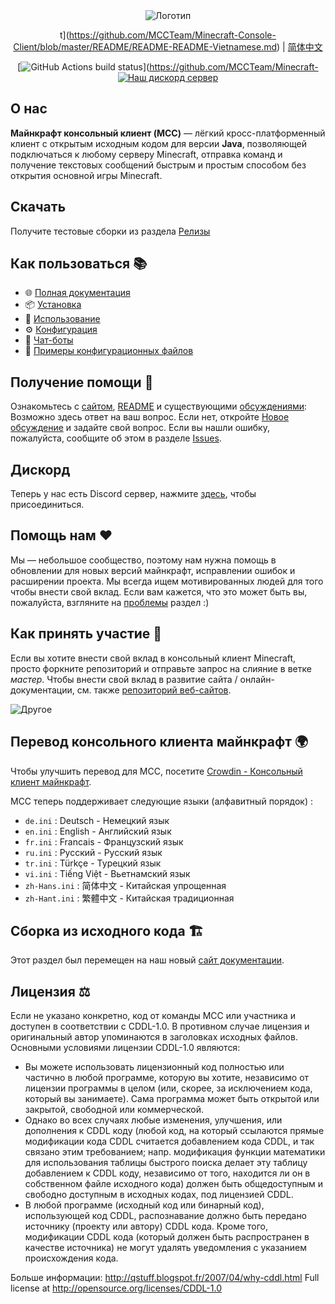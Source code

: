 <div align="center">

<img src="https://i.pics.rs/LLDhE.png" alt="Логотип"/>

t](https://github.com/MCCTeam/Minecraft-Console-Client/blob/master/README/README-README-Vietnamese.md) | [简体中文](https://github.com/MCC/Minecraft-Console-Client/blob/master/README/README-Chinese_Simplified.md)

[![GitHub Actions build status](https://github.com/MCCTeam/Minecraft-Console-Client/workflows/build-and-release.yml/badge.svg)](https://github.com/MCCTeam/Minecraft- <a href="https://discord.gg/sfBv4TtpC9"><img src="https://img.shields.io/discord/1018553894831403028?color=5865F2&logo=discord&logoColor=white" alt="Наш дискорд сервер" /></a>

</div>

## **О нас**

**Майнкрафт консольный клиент (MCC)** — лёгкий кросс-платформенный клиент с открытым исходным кодом для версии **Java**, позволяющей подключаться к любому серверу Minecraft, отправка команд и получение текстовых сообщений быстрым и простым способом без открытия основной игры Minecraft.

## Скачать

Получите тестовые сборки из раздела [Релизы](https://github.com/MCCTeam/Minecraft-Console-Client/releases/latest)

## Как пользоваться 📚

-   🌐 [Полная документация](https://mccteam.github.io/)
-   📦 [Установка](https://mccteam.github.io/guide/installation.html)
-   📖 [Использование](https://mccteam.github.io/guide/usage.html)
-   ⚙️ [Конфигурация](https://mccteam.github.io/guide/configuration.html)
-   🤖 [Чат-боты](https://mccteam.github.io/guide/chat-bots.html)
-   📝 [Примеры конфигурационных файлов](MinecraftClient/config/)

## Получение помощи 🙋

Ознакомьтесь с [сайтом](https://mccteam.github.io/), [README](https://github.com/MCCTeam/Minecraft-Console-Client/tree/master/MinecraftClient/config#minecraft-console-client-user-manual) и существующими [обсуждениями](https://github.com/MCCTeam/Minecraft-Console-Client/discussions): Возможно здесь ответ на ваш вопрос. Если нет, откройте [Новое обсуждение](https://github.com/MCCTeam/Minecraft-Console-Client/discussions/new) и задайте свой вопрос. Если вы нашли ошибку, пожалуйста, сообщите об этом в разделе [Issues](https://github.com/MCCTeam/Minecraft-Console-Client/issues).

## Дискорд

Теперь у нас есть Discord сервер, нажмите [здесь](https://discord.gg/sfBv4TtpC9), чтобы присоединиться.

## Помощь нам ❤️

Мы — небольшое сообщество, поэтому нам нужна помощь в обновлении для новых версий майнкрафт, исправлении ошибок и расширении проекта. Мы всегда ищем мотивированных людей для того чтобы внести свой вклад. Если вам кажется, что это может быть вы, пожалуйста, взгляните на [проблемы](https://github.com/MCCTeam/Minecraft-Console-Client/issues?q=is%3Aissue+is%3Aopen+label%3Awaiting-for%3Acontributor) раздел :)

## Как принять участие 📝

Если вы хотите внести свой вклад в консольный клиент Minecraft, просто форкните репозиторий и отправьте запрос на слияние в ветке _мастер_. Чтобы внести свой вклад в развитие сайта / онлайн-документации, см. также [репозиторий веб-сайтов](https://github.com/MCCTeam/MCCTeam.github.io).

![Другое](https://repobeats.axiom.co/api/embed/c8a6c7c47fde8fcbe3727a21eab46e6b39dff60d.svg "Отображение аналитики")

## Перевод консольного клиента майнкрафт 🌍

Чтобы улучшить перевод для MCC, посетите [Crowdin - Консольный клиент майнкрафт](https://crwd.in/minecraft-console-client).

MCC теперь поддерживает следующие языки (алфавитный порядок) :
  * `de.ini` : Deutsch - Немецкий язык
  * `en.ini` : English - Английский язык
  * `fr.ini` : Francais - Французский язык
  * `ru.ini` : Русский - Русский язык
  * `tr.ini` : Türkçe - Турецкий язык
  * `vi.ini` : Tiếng Việt - Вьетнамский язык
  * `zh-Hans.ini` : 简体中文 - Китайская упрощенная
  * `zh-Hant.ini` : 繁體中文 - Китайская традиционная

## Сборка из исходного кода 🏗️

Этот раздел был перемещен на наш новый [сайт документации](https://mccteam.github.io/guide/installation.html#building-from-the-source-code).

## Лицензия ⚖️

Если не указано конкретно, код от команды MCC или участника и доступен в соответствии с CDDL-1.0. В противном случае лицензия и оригинальный автор упоминаются в заголовках исходных файлов. Основными условиями лицензии CDDL-1.0 являются:

-   Вы можете использовать лицензионный код полностью или частично в любой программе, которую вы хотите, независимо от лицензии программы в целом (или, скорее, за исключением кода, который вы занимаете). Сама программа может быть открытой или закрытой, свободной или коммерческой.
-   Однако во всех случаях любые изменения, улучшения, или дополнения к CDDL коду (любой код, на который ссылаются прямые модификации кода CDDL считается добавлением кода CDDL, и так связано этим требованием; напр. модификация функции математики для использования таблицы быстрого поиска делает эту таблицу добавлением к CDDL коду, независимо от того, находится ли он в собственном файле исходного кода) должен быть общедоступным и свободно доступным в исходных кодах, под лицензией CDDL.
-   В любой программе (исходный код или бинарный код), использующей код CDDL, распознавание должно быть передано источнику (проекту или автору) CDDL кода. Кроме того, модификации CDDL кода (который должен быть распространен в качестве источника) не могут удалять уведомления с указанием происхождения кода.

Больше информации: http://qstuff.blogspot.fr/2007/04/why-cddl.html Full license at http://opensource.org/licenses/CDDL-1.0
